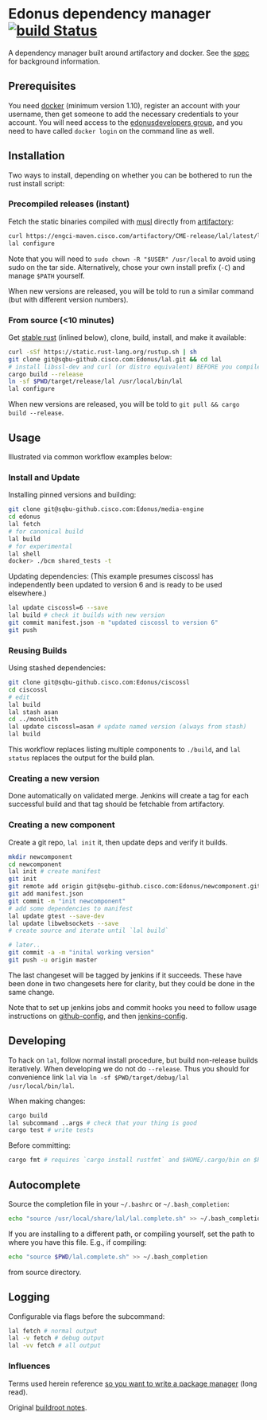 # Edonus dependency manager [![build Status](https://engci-jenkins-gpk.cisco.com/jenkins/buildStatus/icon?job=team_CME/lal)](https://engci-jenkins-gpk.cisco.com/jenkins/job/team_CME/job/lal/)

A dependency manager built around artifactory and docker. See the [spec](./SPEC.md) for background information.

## Prerequisites
You need [docker](https://docs.docker.com/linux/step_one/) (minimum version 1.10), register an account with your username, then get someone to add the necessary credentials to your account. You will need access to the [edonusdevelopers group](https://hub.docker.com/r/edonusdevelopers/), and you need to have called `docker login` on the command line as well.

## Installation
Two ways to install, depending on whether you can be bothered to run the rust install script:

### Precompiled releases (instant)
Fetch the static binaries compiled with [musl](http://www.musl-libc.org/) directly from [artifactory](https://engci-maven.cisco.com/artifactory/CME-release/lal/):

```sh
curl https://engci-maven.cisco.com/artifactory/CME-release/lal/latest/lal.tar | tar xz -C /usr/local
lal configure
```

Note that you will need to `sudo chown -R "$USER" /usr/local` to avoid using sudo on the tar side. Alternatively, chose your own install prefix (`-C`) and manage `$PATH` yourself.

When new versions are released, you will be told to run a similar command (but with different version numbers).

### From source (<10 minutes)
Get [stable rust](https://www.rust-lang.org/downloads.html) (inlined below), clone, build, install, and make it available:

```sh
curl -sSf https://static.rust-lang.org/rustup.sh | sh
git clone git@sqbu-github.cisco.com:Edonus/lal.git && cd lal
# install libssl-dev and curl (or distro equivalent) BEFORE you compile
cargo build --release
ln -sf $PWD/target/release/lal /usr/local/bin/lal
lal configure
```

When new versions are released, you will be told to `git pull && cargo build --release`.

## Usage
Illustrated via common workflow examples below:

### Install and Update
Installing pinned versions and building:

```sh
git clone git@sqbu-github.cisco.com:Edonus/media-engine
cd edonus
lal fetch
# for canonical build
lal build
# for experimental
lal shell
docker> ./bcm shared_tests -t
```

Updating dependencies:
(This example presumes ciscossl has independently been updated to version 6 and is ready to be used elsewhere.)

```sh
lal update ciscossl=6 --save
lal build # check it builds with new version
git commit manifest.json -m "updated ciscossl to version 6"
git push
```

### Reusing Builds
Using stashed dependencies:

```sh
git clone git@sqbu-github.cisco.com:Edonus/ciscossl
cd ciscossl
# edit
lal build
lal stash asan
cd ../monolith
lal update ciscossl=asan # update named version (always from stash)
lal build
```

This workflow replaces listing multiple components to `./build`, and `lal status` replaces the output for the build plan.

### Creating a new version
Done automatically on validated merge. Jenkins will create a tag for each successful build and that tag should be fetchable from artifactory.

### Creating a new component
Create a git repo, `lal init` it, then update deps and verify it builds.

```sh
mkdir newcomponent
cd newcomponent
lal init # create manifest
git init
git remote add origin git@sqbu-github.cisco.com:Edonus/newcomponent.git
git add manifest.json
git commit -m "init newcomponent"
# add some dependencies to manifest
lal update gtest --save-dev
lal update libwebsockets --save
# create source and iterate until `lal build`

# later..
git commit -a -m "inital working version"
git push -u origin master
```

The last changeset will be tagged by jenkins if it succeeds. These have been done in two changesets here for clarity, but they could be done  in the same change.

Note that to set up jenkins jobs and commit hooks you need to follow usage instructions on [github-config](https://sqbu-github.cisco.com/Edonus/github-config#usage), and then [jenkins-config](https://sqbu-github.cisco.com/Edonus/jenkins-config#usage).

## Developing
To hack on `lal`, follow normal install procedure, but build non-release builds iteratively.
When developing we do not do `--release`. Thus you should for convenience link `lal` via `ln -sf $PWD/target/debug/lal /usr/local/bin/lal`.

When making changes:

```sh
cargo build
lal subcommand ..args # check that your thing is good
cargo test # write tests
```

Before committing:

```sh
cargo fmt # requires `cargo install rustfmt` and $HOME/.cargo/bin on $PATH
```

## Autocomplete
Source the completion file in your `~/.bashrc` or `~/.bash_completion`:

```sh
echo "source /usr/local/share/lal/lal.complete.sh" >> ~/.bash_completion
```

If you are installing to a different path, or compiling yourself, set the path to where you have this file. E.g., if compiling:

```sh
echo "source $PWD/lal.complete.sh" >> ~/.bash_completion
```

from source directory.

## Logging
Configurable via flags before the subcommand:

```sh
lal fetch # normal output
lal -v fetch # debug output
lal -vv fetch # all output
```

### Influences
Terms used herein reference [so you want to write a package manager](https://medium.com/@sdboyer/so-you-want-to-write-a-package-manager-4ae9c17d9527#.rlvjqxc4r) (long read).

Original [buildroot notes](https://hg.lal.cisco.com/root/files/tip/NOTES).
